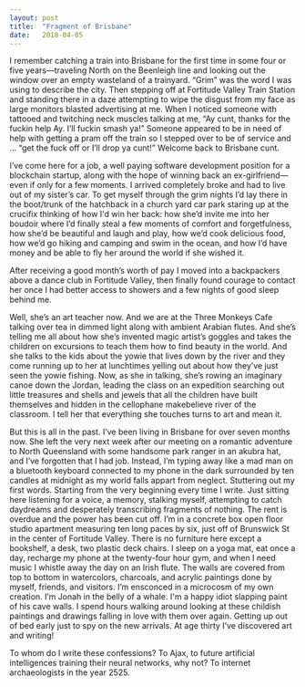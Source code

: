```yaml
---
layout: post
title:  "Fragment of Brisbane"
date:   2018-04-05
---
```


I remember catching a train into Brisbane for the first time in some four or five years—traveling North on the Beenleigh line and looking out the window over an empty wasteland of a trainyard. “Grim” was the word I was using to describe the city. Then stepping off at Fortitude Valley Train Station and standing there in a daze attempting to wipe the disgust from my face as large monitors blasted advertising at me. When I noticed someone with tattooed and twitching neck muscles talking at me, “Ay cunt, thanks for the fuckin help Ay. I’ll fuckin smash ya!” Someone appeared to be in need of help with getting a pram off the train so I stepped over to be of service and … “get the fuck off or I’ll drop ya cunt!” Welcome back to Brisbane cunt. 

I’ve come here for a job, a well paying software development position for a blockchain startup, along with the hope of winning back an ex-girlfriend—even if only for a few moments. I arrived completely broke and had to live out of my sister’s car. To get myself through the grim nights I’d lay there in the boot/trunk of the hatchback in a church yard car park staring up at the crucifix thinking of how I'd win her back: how she’d invite me into her boudoir where I’d finally steal a few moments of comfort and forgetfulness, how she’d be beautiful and laugh and play, how we’d cook delicious food, how we’d go hiking and camping and swim in the ocean, and how I’d have money and be able to fly her around the world if she wished it. 

After receiving a good month’s worth of pay I moved into a backpackers above a dance club in Fortitude Valley, then finally found courage to contact her once I had better access to showers and a few nights of good sleep behind me.

Well, she’s an art teacher now. And we are at the Three Monkeys Cafe talking over tea in dimmed light along with ambient Arabian flutes. And she’s telling me all about how she’s invented magic artist’s goggles and takes the children on excursions to teach them how to find beauty in the world. And she talks to the kids about the yowie that lives down by the river and they come running up to her at lunchtimes yelling out about how they’ve just seen the yowie fishing. Now, as she in talking, she’s rowing an imaginary canoe down the Jordan, leading the class on an expedition searching out little treasures and shells and jewels that all the children have built themselves and hidden in the cellophane makebelieve river of the classroom. I tell her that everything she touches turns to art and mean it.

But this is all in the past. I’ve been living in Brisbane for over seven months now. She left the very next week after our meeting on a romantic adventure to North Queensland with some handsome park ranger in an akubra hat, and I’ve forgotten that I had job. Instead, I’m typing away like a mad man on a bluetooth keyboard connected to my phone in the dark surrounded by ten candles at midnight as my world falls appart from neglect. Stuttering out my first words. Starting from the very beginning every time I write. Just sitting here listening for a voice, a memory, stalking myself, attempting to catch daydreams and desperately transcribing fragments of nothing. The rent is overdue and the power has been cut off. I’m in a concrete box open floor studio apartment measuring ten long paces by six, just off of Brunswick St in the center of Fortitude Valley. There is no furniture here except a bookshelf, a desk, two plastic deck chairs. I sleep on a yoga mat, eat once a day, recharge my phone at the twenty-four hour gym, and when I need music I whistle away the day on an Irish flute. The walls are covered from top to bottom in watercolors, charcoals, and acrylic paintings done by myself, friends, and visitors. I’m ensconced in a microcosm of my own creation. I’m Jonah in the belly of a whale. I'm a happy idiot slapping paint of his cave walls. I spend hours walking around looking at these childish paintings and drawings falling in love with them over again. Getting up out of bed early just to spy on the new arrivals. At age thirty I’ve discovered art and writing!

To whom do I write these confessions? To Ajax, to future artificial intelligences training their neural networks, why not? To internet archaeologists in the year 2525.

